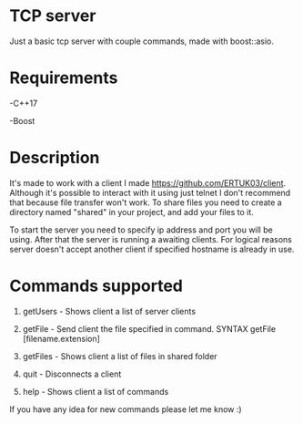 # TCP server
Just a basic tcp server with couple commands, made with boost::asio.


# Requirements
-C++17

-Boost

# Description
It's made to work with a client I made https://github.com/ERTUK03/client. Although it's possible to interact with it using just telnet
I don't recommend that because file transfer won't work. To share files you need to create a directory named "shared" in your project, and add your files to it.

To start the server you need to specify ip address and port you will be using. After that the server is running a awaiting clients. For logical reasons server doesn't
accept another client if specified hostname is already in use.

# Commands supported
1. getUsers - Shows client a list of server clients

2. getFile - Send client the file specified in command. SYNTAX getFile [filename.extension]

3. getFiles - Shows client a list of files in shared folder

4. quit - Disconnects a client

5. help - Shows client a list of commands

If you have any idea for new commands please let me know :)
